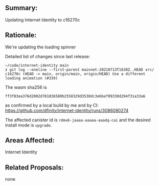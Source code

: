 

## Summary:

Updating Internet Identity to c16270c

## Rationale:

We're updating the loading spinner

Detailed list of changes since last release:
```
~/code/internet-identity main
❯ git log --oneline --first-parent mainnet-20210713T1630Z..HEAD src/
c16270c (HEAD -> main, origin/main, origin/HEAD) Use a different loading animation (#339)
```

The wasm sha256 is
```
ff3f83ea376d2002d781836580b2558329d3530dc3e6bef09330d294f31a33a6
```
as confirmed by a local build by me and by CI: https://github.com/dfinity/internet-identity/runs/3086080274

The affected canister id is `rdmx6-jaaaa-aaaaa-aaadq-cai` and the desired install mode is `upgrade`.

## Areas Affected:

Internet Identity

## Related Proposals:

none
